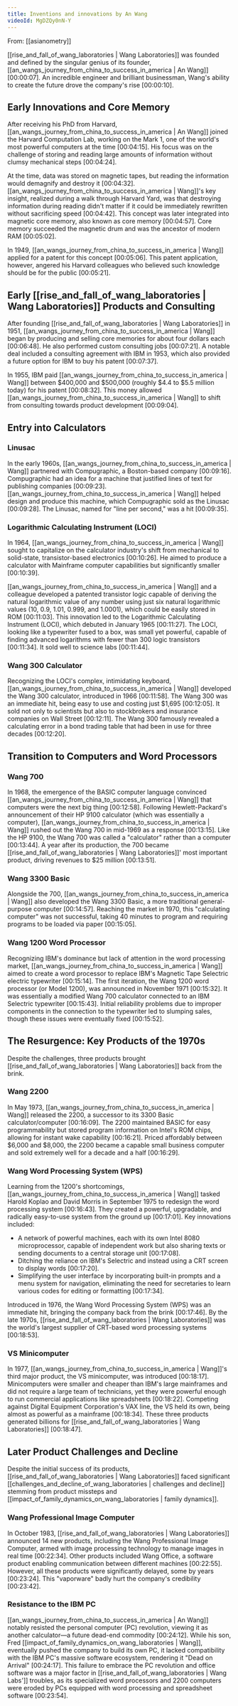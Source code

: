 ```yaml
---
title: Inventions and innovations by An Wang
videoId: MgDZQy0nN-Y
---
```


From: [[asianometry]] <br/> 

[[rise_and_fall_of_wang_laboratories | Wang Laboratories]] was founded and defined by the singular genius of its founder, [[an_wangs_journey_from_china_to_success_in_america | An Wang]] <a class="yt-timestamp" data-t="00:00:07">[00:00:07]</a>. An incredible engineer and brilliant businessman, Wang's ability to create the future drove the company's rise <a class="yt-timestamp" data-t="00:00:10">[00:00:10]</a>.

## Early Innovations and Core Memory

After receiving his PhD from Harvard, [[an_wangs_journey_from_china_to_success_in_america | An Wang]] joined the Harvard Computation Lab, working on the Mark 1, one of the world's most powerful computers at the time <a class="yt-timestamp" data-t="00:04:15">[00:04:15]</a>. His focus was on the challenge of storing and reading large amounts of information without clumsy mechanical steps <a class="yt-timestamp" data-t="00:04:24">[00:04:24]</a>.

At the time, data was stored on magnetic tapes, but reading the information would demagnify and destroy it <a class="yt-timestamp" data-t="00:04:32">[00:04:32]</a>. [[an_wangs_journey_from_china_to_success_in_america | Wang]]'s key insight, realized during a walk through Harvard Yard, was that destroying information during reading didn't matter if it could be immediately rewritten without sacrificing speed <a class="yt-timestamp" data-t="00:04:42">[00:04:42]</a>. This concept was later integrated into magnetic core memory, also known as core memory <a class="yt-timestamp" data-t="00:04:57">[00:04:57]</a>. Core memory succeeded the magnetic drum and was the ancestor of modern RAM <a class="yt-timestamp" data-t="00:05:02">[00:05:02]</a>.

In 1949, [[an_wangs_journey_from_china_to_success_in_america | Wang]] applied for a patent for this concept <a class="yt-timestamp" data-t="00:05:06">[00:05:06]</a>. This patent application, however, angered his Harvard colleagues who believed such knowledge should be for the public <a class="yt-timestamp" data-t="00:05:21">[00:05:21]</a>.

## Early [[rise_and_fall_of_wang_laboratories | Wang Laboratories]] Products and Consulting

After founding [[rise_and_fall_of_wang_laboratories | Wang Laboratories]] in 1951, [[an_wangs_journey_from_china_to_success_in_america | Wang]] began by producing and selling core memories for about four dollars each <a class="yt-timestamp" data-t="00:06:48">[00:06:48]</a>. He also performed custom consulting jobs <a class="yt-timestamp" data-t="00:07:21">[00:07:21]</a>. A notable deal included a consulting agreement with IBM in 1953, which also provided a future option for IBM to buy his patent <a class="yt-timestamp" data-t="00:07:37">[00:07:37]</a>.

In 1955, IBM paid [[an_wangs_journey_from_china_to_success_in_america | Wang]] between $400,000 and $500,000 (roughly $4.4 to $5.5 million today) for his patent <a class="yt-timestamp" data-t="00:08:32">[00:08:32]</a>. This money allowed [[an_wangs_journey_from_china_to_success_in_america | Wang]] to shift from consulting towards product development <a class="yt-timestamp" data-t="00:09:04">[00:09:04]</a>.

## Entry into Calculators

### Linusac
In the early 1960s, [[an_wangs_journey_from_china_to_success_in_america | Wang]] partnered with Compugraphic, a Boston-based company <a class="yt-timestamp" data-t="00:09:16">[00:09:16]</a>. Compugraphic had an idea for a machine that justified lines of text for publishing companies <a class="yt-timestamp" data-t="00:09:23">[00:09:23]</a>. [[an_wangs_journey_from_china_to_success_in_america | Wang]] helped design and produce this machine, which Compugraphic sold as the Linusac <a class="yt-timestamp" data-t="00:09:28">[00:09:28]</a>. The Linusac, named for "line per second," was a hit <a class="yt-timestamp" data-t="00:09:35">[00:09:35]</a>.

### Logarithmic Calculating Instrument (LOCI)
In 1964, [[an_wangs_journey_from_china_to_success_in_america | Wang]] sought to capitalize on the calculator industry's shift from mechanical to solid-state, transistor-based electronics <a class="yt-timestamp" data-t="00:10:26">[00:10:26]</a>. He aimed to produce a calculator with Mainframe computer capabilities but significantly smaller <a class="yt-timestamp" data-t="00:10:39">[00:10:39]</a>.

[[an_wangs_journey_from_china_to_success_in_america | Wang]] and a colleague developed a patented transistor logic capable of deriving the natural logarithmic value of any number using just six natural logarithmic values (10, 0.9, 1.01, 0.999, and 1.0001), which could be easily stored in ROM <a class="yt-timestamp" data-t="00:11:03">[00:11:03]</a>. This innovation led to the Logarithmic Calculating Instrument (LOCI), which debuted in January 1965 <a class="yt-timestamp" data-t="00:11:27">[00:11:27]</a>. The LOCI, looking like a typewriter fused to a box, was small yet powerful, capable of finding advanced logarithms with fewer than 300 logic transistors <a class="yt-timestamp" data-t="00:11:34">[00:11:34]</a>. It sold well to science labs <a class="yt-timestamp" data-t="00:11:44">[00:11:44]</a>.

### Wang 300 Calculator
Recognizing the LOCI's complex, intimidating keyboard, [[an_wangs_journey_from_china_to_success_in_america | Wang]] developed the Wang 300 calculator, introduced in 1966 <a class="yt-timestamp" data-t="00:11:58">[00:11:58]</a>. The Wang 300 was an immediate hit, being easy to use and costing just $1,695 <a class="yt-timestamp" data-t="00:12:05">[00:12:05]</a>. It sold not only to scientists but also to stockbrokers and insurance companies on Wall Street <a class="yt-timestamp" data-t="00:12:11">[00:12:11]</a>. The Wang 300 famously revealed a calculating error in a bond trading table that had been in use for three decades <a class="yt-timestamp" data-t="00:12:20">[00:12:20]</a>.

## Transition to Computers and Word Processors

### Wang 700
In 1968, the emergence of the BASIC computer language convinced [[an_wangs_journey_from_china_to_success_in_america | Wang]] that computers were the next big thing <a class="yt-timestamp" data-t="00:12:58">[00:12:58]</a>. Following Hewlett-Packard's announcement of their HP 9100 calculator (which was essentially a computer), [[an_wangs_journey_from_china_to_success_in_america | Wang]] rushed out the Wang 700 in mid-1969 as a response <a class="yt-timestamp" data-t="00:13:15">[00:13:15]</a>. Like the HP 9100, the Wang 700 was called a "calculator" rather than a computer <a class="yt-timestamp" data-t="00:13:44">[00:13:44]</a>. A year after its production, the 700 became [[rise_and_fall_of_wang_laboratories | Wang Laboratories]]' most important product, driving revenues to $25 million <a class="yt-timestamp" data-t="00:13:51">[00:13:51]</a>.

### Wang 3300 Basic
Alongside the 700, [[an_wangs_journey_from_china_to_success_in_america | Wang]] also developed the Wang 3300 Basic, a more traditional general-purpose computer <a class="yt-timestamp" data-t="00:14:57">[00:14:57]</a>. Reaching the market in 1970, this "calculating computer" was not successful, taking 40 minutes to program and requiring programs to be loaded via paper <a class="yt-timestamp" data-t="00:15:05">[00:15:05]</a>.

### Wang 1200 Word Processor
Recognizing IBM's dominance but lack of attention in the word processing market, [[an_wangs_journey_from_china_to_success_in_america | Wang]] aimed to create a word processor to replace IBM's Magnetic Tape Selectric electric typewriter <a class="yt-timestamp" data-t="00:15:14">[00:15:14]</a>. The first iteration, the Wang 1200 word processor (or Model 1200), was announced in November 1971 <a class="yt-timestamp" data-t="00:15:32">[00:15:32]</a>. It was essentially a modified Wang 700 calculator connected to an IBM Selectric typewriter <a class="yt-timestamp" data-t="00:15:43">[00:15:43]</a>. Initial reliability problems due to improper components in the connection to the typewriter led to slumping sales, though these issues were eventually fixed <a class="yt-timestamp" data-t="00:15:52">[00:15:52]</a>.

## The Resurgence: Key Products of the 1970s

Despite the challenges, three products brought [[rise_and_fall_of_wang_laboratories | Wang Laboratories]] back from the brink.

### Wang 2200
In May 1973, [[an_wangs_journey_from_china_to_success_in_america | Wang]] released the 2200, a successor to its 3300 Basic calculator/computer <a class="yt-timestamp" data-t="00:16:09">[00:16:09]</a>. The 2200 maintained BASIC for easy programmability but stored program information on Intel's ROM chips, allowing for instant wake capability <a class="yt-timestamp" data-t="00:16:21">[00:16:21]</a>. Priced affordably between $6,000 and $8,000, the 2200 became a capable small business computer and sold extremely well for a decade and a half <a class="yt-timestamp" data-t="00:16:29">[00:16:29]</a>.

### Wang Word Processing System (WPS)
Learning from the 1200's shortcomings, [[an_wangs_journey_from_china_to_success_in_america | Wang]] tasked Harold Koplao and David Morris in September 1975 to redesign the word processing system <a class="yt-timestamp" data-t="00:16:43">[00:16:43]</a>. They created a powerful, upgradable, and radically easy-to-use system from the ground up <a class="yt-timestamp" data-t="00:17:01">[00:17:01]</a>. Key innovations included:
*   A network of powerful machines, each with its own Intel 8080 microprocessor, capable of independent work but also sharing texts or sending documents to a central storage unit <a class="yt-timestamp" data-t="00:17:08">[00:17:08]</a>.
*   Ditching the reliance on IBM's Selectric and instead using a CRT screen to display words <a class="yt-timestamp" data-t="00:17:20">[00:17:20]</a>.
*   Simplifying the user interface by incorporating built-in prompts and a menu system for navigation, eliminating the need for secretaries to learn various codes for editing or formatting <a class="yt-timestamp" data-t="00:17:34">[00:17:34]</a>.

Introduced in 1976, the Wang Word Processing System (WPS) was an immediate hit, bringing the company back from the brink <a class="yt-timestamp" data-t="00:17:46">[00:17:46]</a>. By the late 1970s, [[rise_and_fall_of_wang_laboratories | Wang Laboratories]] was the world's largest supplier of CRT-based word processing systems <a class="yt-timestamp" data-t="00:18:53">[00:18:53]</a>.

### VS Minicomputer
In 1977, [[an_wangs_journey_from_china_to_success_in_america | Wang]]'s third major product, the VS minicomputer, was introduced <a class="yt-timestamp" data-t="00:18:17">[00:18:17]</a>. Minicomputers were smaller and cheaper than IBM's large mainframes and did not require a large team of technicians, yet they were powerful enough to run commercial applications like spreadsheets <a class="yt-timestamp" data-t="00:18:22">[00:18:22]</a>. Competing against Digital Equipment Corporation's VAX line, the VS held its own, being almost as powerful as a mainframe <a class="yt-timestamp" data-t="00:18:34">[00:18:34]</a>. These three products generated billions for [[rise_and_fall_of_wang_laboratories | Wang Laboratories]] <a class="yt-timestamp" data-t="00:18:47">[00:18:47]</a>.

## Later Product Challenges and Decline

Despite the initial success of its products, [[rise_and_fall_of_wang_laboratories | Wang Laboratories]] faced significant [[challenges_and_decline_of_wang_laboratories | challenges and decline]] stemming from product missteps and [[impact_of_family_dynamics_on_wang_laboratories | family dynamics]].

### Wang Professional Image Computer
In October 1983, [[rise_and_fall_of_wang_laboratories | Wang Laboratories]] announced 14 new products, including the Wang Professional Image Computer, armed with image processing technology to manage images in real time <a class="yt-timestamp" data-t="00:22:34">[00:22:34]</a>. Other products included Wang Office, a software product enabling communication between different machines <a class="yt-timestamp" data-t="00:22:55">[00:22:55]</a>. However, all these products were significantly delayed, some by years <a class="yt-timestamp" data-t="00:23:24">[00:23:24]</a>. This "vaporware" badly hurt the company's credibility <a class="yt-timestamp" data-t="00:23:42">[00:23:42]</a>.

### Resistance to the IBM PC
[[an_wangs_journey_from_china_to_success_in_america | An Wang]] notably resisted the personal computer (PC) revolution, viewing it as another calculator—a future dead-end commodity <a class="yt-timestamp" data-t="00:24:12">[00:24:12]</a>. While his son, Fred [[impact_of_family_dynamics_on_wang_laboratories | Wang]], eventually pushed the company to build its own PC, it lacked compatibility with the IBM PC's massive software ecosystem, rendering it "Dead on Arrival" <a class="yt-timestamp" data-t="00:24:17">[00:24:17]</a>. This failure to embrace the PC revolution and office software was a major factor in [[rise_and_fall_of_wang_laboratories | Wang Labs']] troubles, as its specialized word processors and 2200 computers were eroded by PCs equipped with word processing and spreadsheet software <a class="yt-timestamp" data-t="00:23:54">[00:23:54]</a>.
